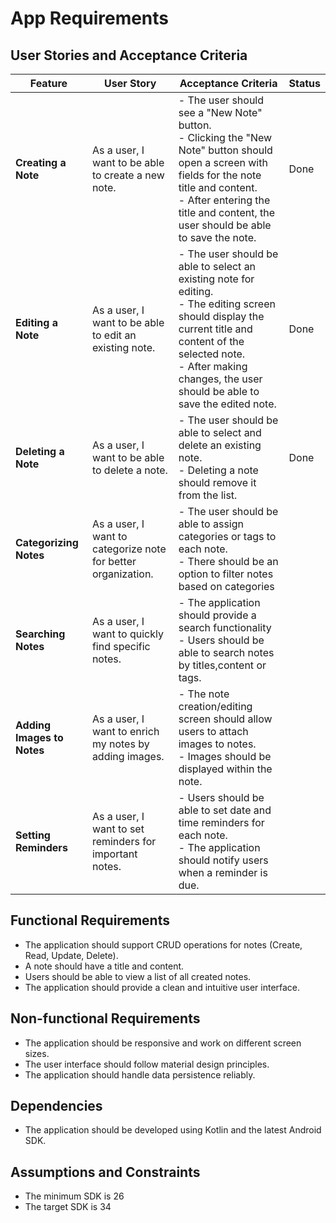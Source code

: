 # App Requirements

## User Stories and Acceptance Criteria

| Feature                    | User Story                                                    | Acceptance Criteria                                                                                                                                                                                                                           | Status |
|----------------------------|---------------------------------------------------------------|-----------------------------------------------------------------------------------------------------------------------------------------------------------------------------------------------------------------------------------------------|--------|
| **Creating a Note**        | As a user, I want to be able to create a new note.            | - The user should see a "New Note" button.<br> - Clicking the "New Note" button should open a screen with fields for the note title and content. <br> - After entering the title and content, the user should be able to save the note.       | Done   |
| **Editing a Note**         | As a user, I want to be able to edit an existing note.        | - The user should be able to select an existing note for editing. <br> - The editing screen should display the current title and content of the selected note.  <br> - After making changes, the user should be able to save the edited note. | Done   |
| **Deleting a Note**        | As a user, I want to be able to delete a note.                | - The user should be able to select and delete an existing note. <br> - Deleting a note should remove it from the list.                                                                                                                       | Done   |
| **Categorizing Notes**     | As a user, I want to categorize note for better organization. | - The user should be able to assign categories or tags to each note. <br>  - There should be an option to filter notes based on categories                                                                                                    ||
| **Searching Notes**        | As a user, I want to quickly find specific notes.             | - The application should provide a search functionality<br> - Users should be able to search notes by titles,content or tags.                                                                                                                 ||
| **Adding Images to Notes** | As a user, I want to enrich my notes by adding images.        | - The note creation/editing screen should allow users to attach images to notes.<br> - Images should be displayed within the note.                                                                                                            ||
| **Setting Reminders**      | As a user, I want to set reminders for important notes.       | - Users should be able to set date and time reminders for each note. <br> - The application should notify users when a reminder is due.                                                                                                       ||

## Functional Requirements

- The application should support CRUD operations for notes (Create, Read, Update, Delete).
- A note should have a title and content.
- Users should be able to view a list of all created notes.
- The application should provide a clean and intuitive user interface.

## Non-functional Requirements

- The application should be responsive and work on different screen sizes.
- The user interface should follow material design principles.
- The application should handle data persistence reliably.

## Dependencies

- The application should be developed using Kotlin and the latest Android SDK.

## Assumptions and Constraints

- The minimum SDK is 26
- The target SDK is 34

